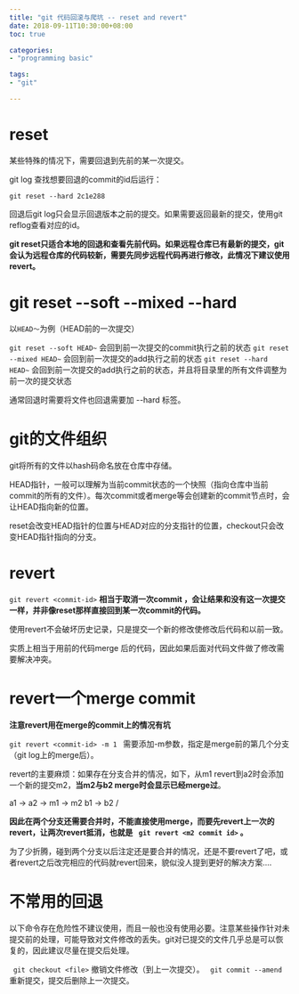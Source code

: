```yaml
---
title: "git 代码回滚与爬坑 -- reset and revert"
date: 2018-09-11T10:30:00+08:00
toc: true

categories:
- "programming basic"

tags:
- "git"

---
```


# reset

某些特殊的情况下，需要回退到先前的某一次提交。

git log 查找想要回退的commit的id后运行：

`git reset --hard 2c1e288`

回退后git log只会显示回退版本之前的提交。如果需要返回最新的提交，使用git reflog查看对应的id。

**git reset只适合本地的回退和查看先前代码。如果远程仓库已有最新的提交，git会认为远程仓库的代码较新，需要先同步远程代码再进行修改，此情况下建议使用revert。**


# git reset --soft --mixed --hard

以`HEAD～`为例（HEAD前的一次提交）

`git reset --soft HEAD~`  会回到前一次提交的commit执行之前的状态
`git reset --mixed HEAD~`  会回到前一次提交的add执行之前的状态
`git reset --hard HEAD~`  会回到前一次提交的add执行之前的状态，并且将目录里的所有文件调整为前一次的提交状态

通常回退时需要将文件也回退需要加 --hard 标签。

# git的文件组织

git将所有的文件以hash码命名放在仓库中存储。

HEAD指针，一般可以理解为当前commit状态的一个快照（指向仓库中当前commit的所有的文件）。每次commit或者merge等会创建新的commit节点时，会让HEAD指向新的位置。

reset会改变HEAD指针的位置与HEAD对应的分支指针的位置，checkout只会改变HEAD指针指向的分支。

# revert

`git revert <commit-id>` **相当于取消一次commit ，会让结果和没有<commit-id>这一次提交一样，并非像reset那样直接回到某一次commit的代码。**

使用revert不会破坏历史记录，只是提交一个新的修改使修改后代码和以前一致。

实质上相当于用<commit-id>前的代码merge <commit-id>后的代码，因此如果后面对代码文件做了修改需要解决冲突。

# revert一个merge commit

**注意revert用在merge的commit上的情况有坑**

`git revert <commit-id> -m 1 ` 需要添加-m参数，指定是merge前的第几个分支（git log上的merge后）。

revert的主要麻烦：如果存在分支合并的情况，如下，从m1 revert到a2时会添加一个新的提交m2，**当m2与b2 merge时会显示已经merge过**。

a1 -> a2 -> m1 -> m2
  b1 -> b2 /

**因此在两个分支还需要合并时，不能直接使用merge，而要先revert上一次的revert，让两次revert抵消，也就是 ` git revert <m2 commit id>` 。**

为了少折腾，碰到两个分支以后注定还是要合并的情况，还是不要revert了吧，或者revert之后改完相应的代码就revert回来，貌似没人提到更好的解决方案....

# 不常用的回退

以下命令存在危险性不建议使用，而且一般也没有使用必要。注意某些操作针对未提交前的处理，可能导致对文件修改的丢失。git对已提交的文件几乎总是可以恢复的，因此建议尽量在提交后处理。

` git checkout <file>` 撤销文件修改（到上一次提交）。
` git commit --amend` 重新提交，提交后删除上一次提交。 

